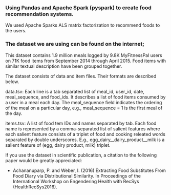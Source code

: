 ### Using Pandas and Apache Spark (pyspark) to create food recommendation systems. 
We used Apache Sparks ALS matrix factorization to recommend foods to the users. 

### The dataset we are using can be found on the internet;
This dataset contains 1.9 million meals logged by 9.8K MyFitnessPal users on 71K food items from September 2014 through April 2015. Food items with similar textual description have been grouped together.

The dataset consists of data and item files. Their formats are described below.

data.tsv: 
Each line is a tab separated list of meal_id, user_id, date, meal_sequence, and food_ids. It describes a list of food items consumed by a user in a meal each day. The meal_sequence field indicates the ordering of the meal on a particular day, e.g., meal_sequence = 1 is the first meal of the day.

items.tsv:
A list of food tem IDs and names separated by tab. Each food name is represented by a comma-separated list of salient features where each salient feature consists of a triplet of food and cooking releated words separated by double underscores. E.g., egg_dairy__dairy_product__milk is a salient feature of (egg, dairy product, milk) triplet.

If you use the dataset in scientific publication, a citation to the following paper would be greatly appreciated:

- Achananuparp, P. and Weber, I. (2016) Extracting Food Substitutes From Food Diary via Distributional Similarity. In Proceedings of the International Workshop on Engendering Health with RecSys (HealthRecSys2016).
